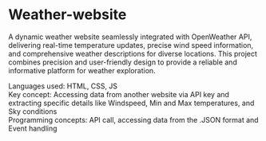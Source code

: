 # Weather-website
A dynamic weather website seamlessly integrated with OpenWeather API, delivering real-time temperature updates, precise wind speed information, and comprehensive weather descriptions for diverse locations. This project combines precision and user-friendly design to provide a reliable and informative platform for weather exploration.

Languages used: HTML, CSS, JS    
Key concept: Accessing data from another website via API key and extracting specific details like Windspeed, Min and Max temperatures, and Sky conditions     
Programming concepts: API call, accessing data from the .JSON format and Event handling
